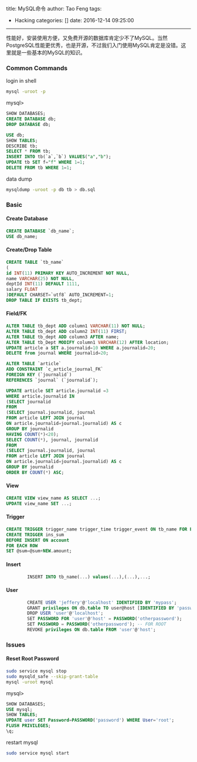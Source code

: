 title: MySQL命令
author: Tao Feng
tags:
  - Hacking
categories: []
date: 2016-12-14 09:25:00
---
性能好，安装使用方便，又免费开源的数据库肯定少不了MySQL。当然PostgreSQL性能更优秀，也是开源，不过我们入门使用MySQL肯定是没错。这里就是一些基本的MySQL的知识。

### Common Commands

login in shell

```bash
mysql -uroot -p
```

mysql>

```sql
SHOW DATABASES;
CREATE DATABASE db;
DROP DATABASE db;

USE db;
SHOW TABLES;
DESCRIBE tb;
SELECT * FROM tb;
INSERT INTO tb(`a`,`b`) VALUES("a","b");
UPDATE tb SET f="f" WHERE 1=1;
DELETE FROM tb WHERE 1=1;
```
<!-- more -->

data dump

```bash
mysqldump -uroot -p db tb > db.sql
```
        
### Basic

#### Create Database

```sql
CREATE DATABASE `db_name`;
USE db_name;
```

#### Create/Drop Table

```sql
CREATE TABLE `tb_name`
(
id INT(11) PRIMARY KEY AUTO_INCREMENT NOT NULL,
name VARCHAR(25) NOT NULL,
deptId INT(11) DEFAULT 1111,
salary FLOAT
)DEFAULT CHARSET=`utf8` AUTO_INCREMENT=1;
DROP TABLE IF EXISTS tb_dept;
```

#### Field/FK

```sql
ALTER TABLE tb_dept ADD column1 VARCHAR(11) NOT NULL;
ALTER TABLE tb_dept ADD column2 INT(11) FIRST;
ALTER TABLE tb_dept ADD column3 AFTER name;
ALTER TABLE tb_Dept MODIFY column1 VARCHAR(12) AFTER location;
UPDATE article a SET a.journalid=10 WHERE a.journalid=20;
DELETE from journal WHERE journalid=20;

ALTER TABLE `article` 
ADD CONSTRAINT `c_article_journal_FK` 
FOREIGN KEY (`journalid`)  
REFERENCES `journal` (`journalid`);

UPDATE article SET article.journalid =3 
WHERE article.journalid IN
(SELECT journalid 
FROM 
(SELECT journal.journalid, journal 
FROM article LEFT JOIN journal 
ON article.journalid=journal.journalid) AS c 
GROUP BY journalid
HAVING COUNT(*)<20);
SELECT COUNT(*), journal, journalid 
FROM
(SELECT journal.journalid, journal 
FROM article LEFT JOIN journal 
ON article.journalid=journal.journalid) AS c 
GROUP BY journalid 
ORDER BY COUNT(*) ASC;
```

#### View

```sql
CREATE VIEW view_name AS SELECT ...;
UPDATE view_name SET ...;
```

#### Trigger

```sql
CREATE TRIGGER trigger_name trigger_time trigger_event ON tb_name FOR EACH ROW trigger_stmt;
CREATE TRIGGER ins_sum 
BEFORE INSERT ON account 
FOR EACH ROW 
SET @sum=@sum+NEW.amount;
```

#### Insert

```sql
        INSERT INTO tb_name(...) values(...),(...),...;
```

#### User 

```sql
        CREATE USER 'jeffery'@'localhost' IDENTIFIED BY 'mypass';
        GRANT privileges ON db.table TO user@host [IDENTIFIED BY 'password'] [WITH GRANT OPTION];
        DROP USER 'user'@'localhost';
        SET PASSWORD FOR 'user'@'host' = PASSWORD('otherpassword');
        SET PASSWORD = PASSWORD('otherpassword'); -- FOR ROOT
        REVOKE privileges ON db.table FROM 'user'@'host';
```

### Issues

#### Reset Root Password

```bash
sudo service mysql stop                                         
sudo mysqld_safe --skip-grant-table
mysql -uroot mysql
```

mysql>

```sql
SHOW DATABASES;
USE mysql;
SHOW TABLES;
UPDATE user SET Password=PASSWORD('password') WHERE User='root';         
FLUSH PRIVILEGES;
\q;
```

restart mysql

```bash
sudo service mysql start
```